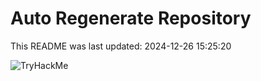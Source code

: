 # Auto Regenerate Repository

This README was last updated: 2024-12-26 15:25:20

 ![TryHackMe](https://tryhackme.com/badge/533634)